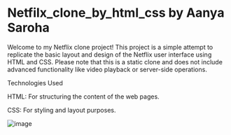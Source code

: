 # Netfilx_clone_by_html_css by Aanya Saroha

Welcome to my Netflix clone project! This project is a simple attempt to replicate the basic layout and design of the Netflix user interface using HTML and CSS. Please note that this is a static clone and does not include advanced functionality like video playback or server-side operations.

Technologies Used

HTML: For structuring the content of the web pages.

CSS: For styling and layout purposes.


![image](https://github.com/AanyaSaroha/Netfilx_Clone/assets/139048562/1cd85cbf-5ff9-4e7f-9533-50c78d0d8b68)


